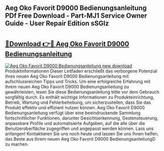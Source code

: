 ## Aeg Oko Favorit D9000 Bedienungsanleitung PDf Free Download - Part-MJ1 Service Owner Guide - User Repair Edition sSGlz

# <h2><a href="http://df0wp2.blite.top/?on=Aeg+Oko+Favorit+D9000+Bedienungsanleitung">🔗Download 👉🔴 Aeg Oko Favorit D9000 Bedienungsanleitung</a></h2>

[![Aeg Oko Favorit D9000 Bedienungsanleitung new download](https://i.imgur.com/lujVjoI.png)](http://df0wp2.blite.top/?on=Aeg+Oko+Favorit+D9000+Bedienungsanleitung)
Produktinformationen Dieser Leitfaden erschließt das verborgene Potenzial Ihres neuen Aeg Oko Favorit D9000 Bedienungsanleitung mit aufschlussreichen Tipps und Tricks. Um eine erfolgreiche Erfahrung mit Ihrem neuen Aeg Oko Favorit D9000 Bedienungsanleitung zu gewährleisten, lesen Sie diese Bedienungsanleitung bitte vor dem Gebrauch sorgfältig durch. Es enthält wichtige Informationen zu Produkteinrichtung, Betrieb, Wartung und Fehlerbehebung, um sicherzustellen, dass Sie das Produkt effektiv und effizient nutzen können. Aeg Oko Favorit D9000 Bedienungsanleitung verfügt über eine beeindruckende Sammlung fortschrittlicher Funktionen, darunter Gesichtserkennung, Gestensteuerung, anpassbare Profile und automatisierte Aufgaben, auf die alle über die Benutzeroberfläche zugegriffen und angepasst werden können. Lass uns anfangen! Kontaktieren Sie uns noch heute und lassen Sie uns Ihnen helfen, das Beste aus Ihrem neuen Aeg Oko Favorit D9000 BedienungsanleitungD zu machen.
